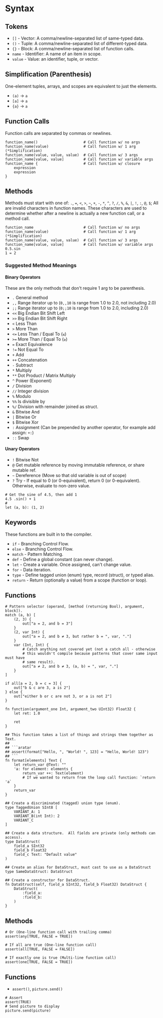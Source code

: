 # Syntax

## Tokens
- `[]` - Vector: A comma/newline-separated list of same-typed data.
- `()` - Tuple: A comma/newline-separated list of different-typed data.
- `{}` - Block: A comma/newline-separated list of function calls.
- `name` - Identifier: A name of an item in scope.
- `value` - Value: an identifier, tuple, or vector.

## Simplification (Parenthesis)
One-element tuples, arrays, and scopes are equivalent to just the elements.

- `(a)` → `a`
- `[a]` → `a`
- `{a}` → `a`

## Function Calls
Function calls are separated by commas or newlines.

```aratar
function_name()                     # Call function w/ no args
function_name(value)                # Call function w/ 1 arg (*Simplification)
function_name(value, value, value)  # Call function w/ 3 args
function_name[value, value]         # Call function w/ variable args
function_name {                     # Call function w/ closure
    expression
    expression
}
```

## Methods
Methods must start with one of: `.`, `=`, `<`, `>`, `~`, `+`, `-`, `*`, `^`,
`?`, `/`, `%`, `&`, `|`, `!`, `:`, `@`, `$`; All are invalid characters in
function names.  These characters are used to determine whether after a newline
is actually a new function call, or a method call.

```aratar
function_name                       # Call function w/ no args
function_name(value)                # Call function w/ 1 arg (*Simplification)
function_name(value, value, value)  # Call function w/ 3 args
function_name[value, value]         # Call function w/ variable args
0.5.sin
1 = 2
```

### Suggested Method Meanings

#### Binary Operators
These are the only methods that don't require 1 arg to be parenthesis.

- `.` General method
- `,,` Range iterator up to (`0,,10` is range from 1.0 to 2.0, not including 2.0)
- `;;` Range iterator up to (`0;;10` is range from 1.0 to 2.0, including 2.0)
- `<<` Big Endian Bit Shift Left
- `>>` Big Endian Bit Shift Right
- `<` Less Than
- `>` More Than
- `<=` Less Than / Equal To (`≤`)
- `>=` More Than / Equal To (`≥`)
- `=` Exact Equivalence
- `!=` Not Equal To
- `+` Add
- `++` Concatenation
- `-` Subtract
- `*` Multiply
- `**` Dot Product / Matrix Multiply
- `^` Power (Exponent)
- `/` Division
- `//` Integer division
- `%` Modulo
- `%%` Is divisible by
- `%/` Division with remainder joined as struct.
- `&` Bitwise And
- `|` Bitwise Or
- `$` Bitwise Xor
- `:` Assignment (Can be prepended by another operator, for example add assign:
  `+:`)
- `::` Swap

#### Unary Operators
- `!` Bitwise Not
- `@` Get mutable reference by moving immutable reference, or share mutable ref.
- `~` Dereference (Move so that old variable is out of scope)
- `?` Try - If equal to 0 (or 0-equivalent), return 0 (or 0-equivalent).
  Otherwise, evaluate to non-zero value.

```
# Get the sine of 4.5, then add 1
4.5 .sin() + 1
#
let (a, b): (1, 2)
```

## Keywords
These functions are built in to the compiler.

- `if` - Branching Control Flow.
- `else` - Branching Control Flow.
- `match` - Pattern Matching.
- `def` - Define a global constant (can never change).
- `let` - Create a variable.  Once assigned, can't change value.
- `for` - Data iteration.
- `type` - Define tagged union (enum) type, record (struct), or typed alias.
- `return` - Return (optionally a value) from a scope (function or loop).

## Functions
```aratar
# Pattern selector (operand, [method (returning Bool), argument, block]).
match (a, b) [
    (2, 3) {
        out["a = 2, and b = 3"]
    }
    (2, var Int) {
        out["a = 2, and b ≠ 3, but rather b = ", var, "."]
    }
    var (Int, Int) {
        # Catch anything not covered yet (not a catch all - otherwise
        # this wouldn't compile because patterns that cover same input must have
        # same result).
        out["a ≠ 2, and b ≠ 3, (a, b) = ", var, "."]
    }
]

if all[a = 2, b = c = 3] {
    out["b & c are 3, a is 2"]
} else {
    out["either b or c are not 3, or a is not 2"]
}

fn function(argument_one Int, argument_two UInt32) Float32 {
    let ret: 1.0

    ret
}

## This function takes a list of things and strings them together as Text.
##
## ```aratar
## assert(format["Hello, ", "World! ", 123] = "Hello, World! 123")
## ```
fn format[elements] Text {
    let return_var @Text: ""
    'a: for element: elements {
        return_var ++: Text(element)
        # If we wanted to return from the loop call function: `return 'a`
    }
    return_var
}

## Create a discriminated (tagged) union type (enum).
type TaggedUnion SInt8 [
    VARIANT_A: 1
    VARIANT_B(int Int): 2
    VARIANT_C
]

## Create a data structure.  All fields are private (only methods can access).
type DataStruct(
    field_a SInt32
    field_b Float32
    field_c Text: "Default value"
)

## Create an alias for DataStruct, must cast to use as a DataStruct
type SameDataStruct: DataStruct

## Create a constructor for DataStruct.
fn DataStruct(self, field_a SInt32, field_b Float32) DataStruct {
    DataStruct(
        :field_a:
        :field_b:
    )
}
```

## Methods
```aratar
# Or (One-line function call with trailing comma)
assert(any[TRUE, FALSE = TRUE])

# If all are true (One-line function call)
assert(all[TRUE, FALSE = FALSE])

# If exactly one is true (Multi-line function call)
assert(one[TRUE, FALSE = TRUE])
```

## Functions
- `assert()`, `picture.send()`

```
# Assert
assert(TRUE)
# Send picture to display
picture.send(picture)
```
